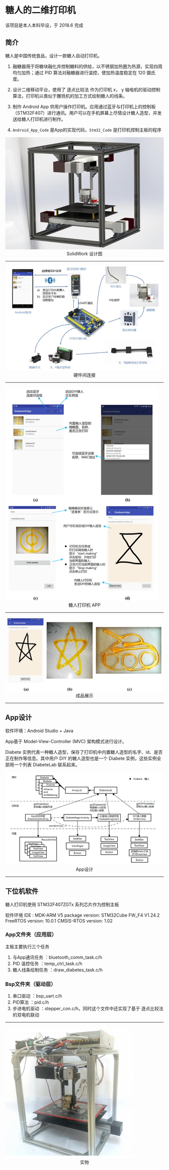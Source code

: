 # 糖人的二维打印机

该项目是本人本科毕设，于 2018.6 完成

## 简介 
糖人是中国传统食品，设计一款糖人自动打印机。

1. 融糖器用于将糖块融化并控制糖料的供给，以不锈钢加热圈为热源，实现四周均匀加热；通过 PID 算法对融糖器进行温控，使加热温度稳定在 120 摄氏度。

2. 设计二维移动平台，使用了 逐点比较法 作为打印机 x， y 轴电机的驱动控制算法，打印机以类似于雕铣机的加工方式绘制糖人的线条。

3. 制作 Android App 供用户操作打印机。应用通过蓝牙与打印机上的控制板（STM32F407）进行通讯。用户可以在手机屏幕上尽情设计糖人造型，并发送给糖人打印机进行制作。

4. `Android_App_Code` 是App的实现代码，`Stm32_Code` 是打印机控制主板的程序

<img src="img/SolidWork_model.png" style="zoom:80%;display: inline-block; float:middle"/>
<center>SolidWork 设计图</center>

----

<img src="img/Hardware_connection.png" style="zoom:80%;display: inline-block; float:middle"/>
<center>硬件间连接</center>

---

<img src="img/Printer_APP.png" style="zoom:80%;display: inline-block; float:middle"/>
<center>糖人打印机 APP</center>

---

<img src="img/Diabetes.png" style="zoom:80%;display: inline-block; float:middle"/>
<center>成品展示</center>

---


## App设计

软件环境：Android Studio + Java

App基于 Model-View-Controller (MVC) 架构模式进行设计。

Diabete 实例代表一种糖人造型，保存了打印机中内置糖人造型的名字、id、是否正在制作等信息。其中用户 DIY 的糖人造型也是一个 
Diabete 实例，这些实例全部用一个列表 DiabeteLab 联系起来。

<img src="img/App_design.png" style="zoom:80%;display: inline-block; float:middle"/>
<center>App设计</center>

---

## 下位机软件
糖人打印机使用 STM32F407ZGTx 系列芯片作为控制主板

软件环境
IDE : MDK-ARM V5
package version: STM32Cube FW_F4 V1.24.2
FreeRTOS version: 10.0.1
CMSIS-RTOS version: 1.02

### App文件夹（应用层）
主板主要执行三个任务
1. 与App通讯任务 ：bluetooth_comm_task.c/h
2. PID 温控任务 ：temp_ctrl_task.c/h
3. 糖人线条绘制任务 ：draw_diabetes_task.c/h

### Bsp文件夹（驱动层）
1. 串口驱动 ：bsp_uart.c/h
2. PID算法 ：pid.c/h
3. 步进电机驱动 ：stepper_con.c/h，同时这个文件中还实现了基于 逐点比较法 的双电机联动

---
<img src="img/Diabetes_printer.png" style="zoom:80%;display: inline-block; float:middle"/>
<center>实物</center>

